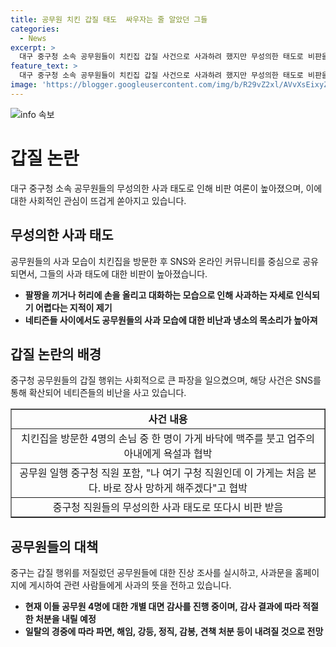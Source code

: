 ```yaml
---
title: 공무원 치킨 갑질 태도  싸우자는 줄 알았던 그들
categories:
  - News
excerpt: >
  대구 중구청 소속 공무원들이 치킨집 갑질 사건으로 사과하려 했지만 무성의한 태도로 비판을 받고 있다. CCTV 영상에는 팔짱을 끼거나 허리에 손을 올리고 있는 공무원들의 모습이 담겨 사회관계망서비스와 온라인을 중심으로 논란이 뜨겁다. 또한, 업주의 폭로글로 사건이 알려지면서 갑질 비판이 일고 있다. 중구는 진상조사를 진행하고 사과문을 올렸으며, 공무원 4명에 대한 개별 대면 감사를 진행 중이다.
feature_text: >
  대구 중구청 소속 공무원들이 치킨집 갑질 사건으로 사과하려 했지만 무성의한 태도로 비판을 받고 있다. CCTV 영상에는 팔짱을 끼거나 허리에 손을 올리고 있는 공무원들의 모습이 담겨 사회관계망서비스와 온라인을 중심으로 논란이 뜨겁다. 또한, 업주의 폭로글로 사건이 알려지면서 갑질 비판이 일고 있다. 중구는 진상조사를 진행하고 사과문을 올렸으며, 공무원 4명에 대한 개별 대면 감사를 진행 중이다.
image: 'https://blogger.googleusercontent.com/img/b/R29vZ2xl/AVvXsEixyZcFfHzMRdzZMjFBmAUKJYCLCGyLL1o632UiGVXcaFdKo_bkvkuCioo0uUKlGfBVcT3P84aROyZIXSBEx3Aw5nCQ3pTgDom1WDC4m8eifvWiAmWEEVb4x6G_l8C0QH225ldMjyaFvpxGEBGNO37VmDTDMHGhJPq73UglMfDca1-0aw/s1600/blogspot.png'
---
```


<p><img src="https://blogger.googleusercontent.com/img/b/R29vZ2xl/AVvXsEixyZcFfHzMRdzZMjFBmAUKJYCLCGyLL1o632UiGVXcaFdKo_bkvkuCioo0uUKlGfBVcT3P84aROyZIXSBEx3Aw5nCQ3pTgDom1WDC4m8eifvWiAmWEEVb4x6G_l8C0QH225ldMjyaFvpxGEBGNO37VmDTDMHGhJPq73UglMfDca1-0aw/s1600/blogspot.png" alt="info 속보" /></p>

<h1 data-ke-size="size26"><b>갑질 논란</b></h1>

<p data-ke-size="size16">대구 중구청 소속 공무원들의 무성의한 사과 태도로 인해 비판 여론이 높아졌으며, 이에 대한 사회적인 관심이 뜨겁게 쏟아지고 있습니다.</p>

<h2 data-ke-size="size24"><b>무성의한 사과 태도</b></h2>

<p data-ke-size="size16">공무원들의 사과 모습이 치킨집을 방문한 후 SNS와 온라인 커뮤니티를 중심으로 공유되면서, 그들의 사과 태도에 대한 비판이 높아졌습니다.</p>

<ul>
    <li><b>팔짱을 끼거나 허리에 손을 올리고 대화하는 모습으로 인해 사과하는 자세로 인식되기 어렵다는 지적이 제기</b></li>
    <li><b>네티즌들 사이에서도 공무원들의 사과 모습에 대한 비난과 냉소의 목소리가 높아져</b></li>
</ul>

<h2 data-ke-size="size24"><b>갑질 논란의 배경</b></h2>

<p data-ke-size="size16">중구청 공무원들의 갑질 행위는 사회적으로 큰 파장을 일으켰으며, 해당 사건은 SNS를 통해 확산되어 네티즌들의 비난을 사고 있습니다.</p>

<div>
<table style="width: 100%;" border="1">
<tbody>
<tr>
<td style="text-align: center; height: 17px;"><b>사건 내용</b></td>
</tr>
<tr>
<td style="text-align: center; height: 17px;">치킨집을 방문한 4명의 손님 중 한 명이 가게 바닥에 맥주를 붓고 업주의 아내에게 욕설과 협박</td>
</tr>
<tr>
<td style="text-align: center; height: 17px;">공무원 일행 중구청 직원 포함, "나 여기 구청 직원인데 이 가게는 처음 본다. 바로 장사 망하게 해주겠다"고 협박</td>
</tr>
<tr>
<td style="text-align: center; height: 17px;">중구청 직원들의 무성의한 사과 태도로 또다시 비판 받음</td>
</tr>
</tbody>
</table>
</div>

<h2 data-ke-size="size24"><b>공무원들의 대책</b></h2>

<p data-ke-size="size16">중구는 갑질 행위를 저질렀던 공무원들에 대한 진상 조사를 실시하고, 사과문을 홈페이지에 게시하여 관련 사람들에게 사과의 뜻을 전하고 있습니다.</p>

<ul>
    <li><b>현재 이들 공무원 4명에 대한 개별 대면 감사를 진행 중이며, 감사 결과에 따라 적절한 처분을 내릴 예정</b></li>
    <li><b>일탈의 경중에 따라 파면, 해임, 강등, 정직, 감봉, 견책 처분 등이 내려질 것으로 전망</b></li>
</ul>

<p data-ke-size="size16">&nbsp;</p>

